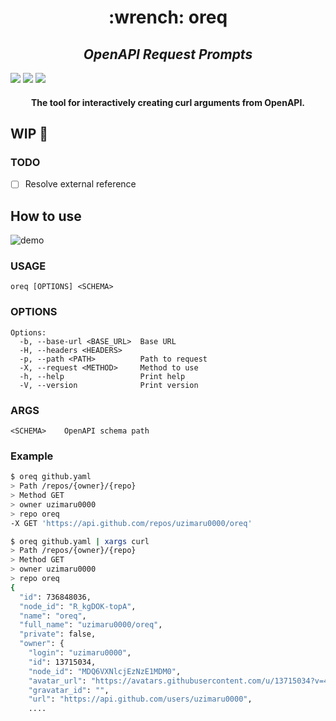 <h1 align="center">:wrench: oreq</h1>

<h2 align="center"><em>OpenAPI Request Prompts</em></h2>

[![](https://img.shields.io/github/license/uzimaru0000/oreq?style=for-the-badge)](https://github.com/uzimaru0000/oreq/blob/master/LICENSE)
[![](https://img.shields.io/github/v/release/uzimaru0000/oreq?style=for-the-badge)](https://github.com/uzimaru0000/oreq/releases/latest)
![](https://img.shields.io/github/downloads/uzimaru0000/oreq/total?style=for-the-badge)

<h4 align="center">The tool for interactively creating curl arguments from OpenAPI.</h4>

## WIP :construction:

### TODO

- [ ] Resolve external reference

## How to use

![demo](./.github/images/demo.gif)

### USAGE
```
oreq [OPTIONS] <SCHEMA>
```

### OPTIONS
```
Options:
  -b, --base-url <BASE_URL>  Base URL
  -H, --headers <HEADERS>    
  -p, --path <PATH>          Path to request
  -X, --request <METHOD>     Method to use
  -h, --help                 Print help
  -V, --version              Print version
```

### ARGS
```
<SCHEMA>    OpenAPI schema path
```

### Example

```bash
$ oreq github.yaml
> Path /repos/{owner}/{repo}
> Method GET
> owner uzimaru0000
> repo oreq
-X GET 'https://api.github.com/repos/uzimaru0000/oreq'

$ oreq github.yaml | xargs curl
> Path /repos/{owner}/{repo}
> Method GET
> owner uzimaru0000
> repo oreq
{
  "id": 736848036,
  "node_id": "R_kgDOK-topA",
  "name": "oreq",
  "full_name": "uzimaru0000/oreq",
  "private": false,
  "owner": {
    "login": "uzimaru0000",
    "id": 13715034,
    "node_id": "MDQ6VXNlcjEzNzE1MDM0",
    "avatar_url": "https://avatars.githubusercontent.com/u/13715034?v=4",
    "gravatar_id": "",
    "url": "https://api.github.com/users/uzimaru0000",
    ....

```
